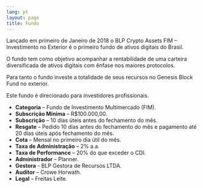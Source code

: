 ```yaml
---
lang: pt
layout: page
title: Fundo
---
```


Lançado em primeiro de Janeiro de 2018 o BLP Crypto Assets FIM – Investimento no Exterior é o primeiro fundo de ativos digitais do Brasil.

O fundo tem como objetivo acompanhar a rentabilidade de uma carteira diversificada de ativos digitais com ênfase nos maiores protocolos.

Para tanto o fundo investe a totalidade de seus recursos no Genesis Block Fund no exterior.

Este fundo é direcionado para investidores profissionais.

- **Categoria** – Fundo de Investimento Multimercado (FIM).
- **Subscrição Mínima** – R$100.000,00.
- **Subscrição** – 10 dias úteis antes do fechamento do mês.
- **Resgate** – Pedido 10 dias antes do fechamento do mês e pagamento até 20 dias úteis após fechamento do mês.
- **Cota** – Mensal no primeiro dia útil do mês.
- **Taxa de Administração** – 2% a.a.
- **Taxa de Performance** – 20% do que exceder o CDI.
- **Administrador** – Planner.
- **Gestora** - BLP Gestora de Recursos LTDA.
- **Auditor** – Crowe Horwath.
- **Legal** – Freitas Leite.
